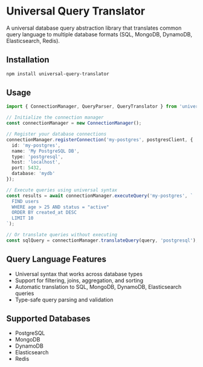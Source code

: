 # Universal Query Translator

A universal database query abstraction library that translates common query language to multiple database formats (SQL, MongoDB, DynamoDB, Elasticsearch, Redis).

## Installation

```bash
npm install universal-query-translator
```

## Usage

```typescript
import { ConnectionManager, QueryParser, QueryTranslator } from 'universal-query-translator';

// Initialize the connection manager
const connectionManager = new ConnectionManager();

// Register your database connections
connectionManager.registerConnection('my-postgres', postgresClient, {
  id: 'my-postgres',
  name: 'My PostgreSQL DB',
  type: 'postgresql',
  host: 'localhost',
  port: 5432,
  database: 'mydb'
});

// Execute queries using universal syntax
const results = await connectionManager.executeQuery('my-postgres', `
  FIND users 
  WHERE age > 25 AND status = "active"
  ORDER BY created_at DESC
  LIMIT 10
`);

// Or translate queries without executing
const sqlQuery = connectionManager.translateQuery(query, 'postgresql');
```

## Query Language Features

- Universal syntax that works across database types
- Support for filtering, joins, aggregation, and sorting  
- Automatic translation to SQL, MongoDB, DynamoDB, Elasticsearch queries
- Type-safe query parsing and validation

## Supported Databases

- PostgreSQL
- MongoDB  
- DynamoDB
- Elasticsearch
- Redis